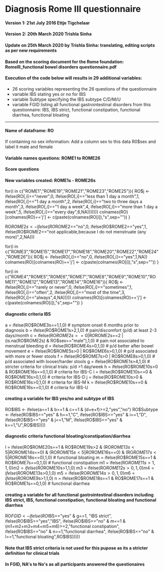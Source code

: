 # **Diagnosis Rome III questionnaire**

#### Version 1: 21st July 2016 Ettje Tigchelaar
#### Version 2: 20th March 2020 Trishla Sinha 
#### Update on 25th March 2020 by Trishla Sinha: translating, editing scripts as per new requirements 

#### Based on the scoring document for the Rome foundation:  RomeIII_functional bowel disorders questionnaire.pdf

#### Execution of the code below will results in 29 additional variables:
   - 26 scoring variables representing the 26 questions of the questionnaire
   - variable IBS stating yes or no for IBS
   - variable Subtype specifying the IBS subtype C/D/M/U
   - variable FGID listing all functional gastrointestinal disorders from this questionnaire: IBS, IBS strict, functional constipation, functional diarrhea, functional bloating

___
#### Name of dataframe: RO 
If containing no sex information: Add a column sex to this data R0$sex and label it male and female

#### Variable names questions: ROME1 to ROME26 
#### Score questions


#### New variables created: ROME1s - ROME26s
for(i in c("ROME1","ROME19","ROME21","ROME23","ROME25")){
  RO$j <- ifelse(RO[,i]=="never",0,
         ifelse(RO[,i]=="less than 1 day a month",1,
                ifelse(RO[,i]=="1 day a month",2,
                       ifelse(RO[,i]=="two to three days a month",3,
                              ifelse(RO[,i]=="1 day a week",4,
                                     ifelse(RO[,i]=="more than 1 day a week",5,
                                            ifelse(RO[,i]=="every day",6,NA)))))))
  colnames(RO)[colnames(RO)=='j'] <- c(paste(colnames(RO[i]),"s",sep=""))
}

RO$ROME2s <- ifelse(RO$ROME2=="no",0,
                 ifelse(RO$ROME2=="yes",1,
                        ifelse(RO$ROME2=="not applicable,because I do not menstruate (any more)",2,NA)))     

for(i in c("ROME3","ROME15","ROME17","ROME18","ROME20","ROME22","ROME24","ROME26")){
  RO$j <- ifelse(RO[,i]=="no",0,
                 ifelse(RO[,i]=="yes",1,NA))
  colnames(RO)[colnames(RO)=='j'] <- c(paste(colnames(RO[i]),"s",sep=""))
}

for(i in c("ROME4","ROME5","ROME6","ROME7","ROME8","ROME9","ROME10","ROME11","ROME12","ROME13","ROME14","ROME16")){
  RO$j <- ifelse(RO[,i]=="rarely or never",0,
                 ifelse(RO[,i]=="sometimes",1,
                        ifelse(RO[,i]=="often",2,
                               ifelse(RO[,i]=="most of the time",3,
                                      ifelse(RO[,i]=="always",4,NA)))))
  colnames(RO)[colnames(RO)=='j'] <- c(paste(colnames(RO[i]),"s",sep=""))
}


#### diagnostic criteria IBS
  a = ifelse(RO$ROME3s==1,1,0)                                                      # symptom onset 6 months prior to diagnosis
  b = ifelse(RO$ROME1s>2,1,0)                                                       # pain/discomfort (p/d) at least 2-3 days/month
  c = ifelse(RO$ROME2s==0 | RO$ROME2s==2 |(is.na(RO$ROME2s) & RO$sex=="male"),1,0) # pain not associated to menstrual bleeding
  d = ifelse(RO$ROME4s>0,1,0)                                                       # p/d better after bowel movement
  e = ifelse(RO$ROME5s>0 | RO$ROME6s>0,1,0)                                            # p/d associated with more or fewer stools
  f = ifelse(RO$ROME7s>0 | RO$ROME8s>0,1,0)                                            # p/d associated with looser/harder stools
  g = ifelse(RO$ROME1s>4,1,0)                                                       # stricter criteria for clinical trials: p/d >1 day/week
  h = ifelse(RO$ROME10s>0 & RO$ROME16s==0,1,0)                                         # criteria for IBS-C
  i = ifelse(RO$ROME10s==0 & RO$ROME16s>0,1,0)                                         # criteria for IBS-D
  j = ifelse(RO$ROME10s>0 & RO$ROME16s>0,1,0)                                          # criteria for IBS-M
  k = ifelse(RO$ROME10s==0 & RO$ROME16s==0,1,0)                                        # criteria for IBS-U

#### creating a variable for IBS yes/no and subtype of IBS
RO$IBS <- ifelse(a==1 & b==1 & c==1 & (d+e+f)>=2,"yes","no")
RO$Subtype <- ifelse(RO$IBS=="yes" & h==1,"C",
                     ifelse(RO$IBS=="yes" & i==1,"D",
                            ifelse(RO$IBS=="yes" & j==1,"M",
                                   ifelse(RO$IBS=="yes" & k==1,"U",RO$IBS))))

#### diagnostic criteria functional bloating/constipation/diarrhea

  l = ifelse(RO$ROME20s==1 & RO$ROME19s>2 & (RO$ROME13s<5 | RO$ROME14s==0) & (RO$ROME15s<5 | RO$ROME16s==0) & (RO$ROME17s<5 | RO$ROME18s==0),1,0) # functional bloating
  m = ifelse(RO$ROME15s==1 & RO$ROME7s==0,1,0)            # functional constipation
  m1 = ifelse(RO$ROME11s>1,1,0)
  m2 = ifelse(RO$ROME10s>1,1,0)
  m3 = ifelse(RO$ROME12s>0,1,0)
  m4 = ifelse(RO$ROME13s>0,1,0)
  m5 = ifelse(RO$ROME14s>0,1,0)
  m6 = ifelse(RO$ROME9s>1,1,0)
  n = ifelse(RO$ROME18s==1 & RO$ROME17s==1 & RO$ROME1s==0,1,0)  # functional diarrhea

#### creating a variable for all functional gastrointestinal disorders including IBS strict, IBS, functional constipation, functional bloating and functional diarrhea
RO$FGID <- ifelse(RO$IBS=="yes" & g==1, "IBS strict",
                  ifelse(RO$IBS=="yes","IBS",
                      ifelse(RO$IBS=="no" & m==1 & (m1+m2+m3+m4+m5+m6)>=2,"functional constipation",
                            ifelse(RO$IBS=="no" & n==1,"functional diarrhea",
                                   ifelse(RO$IBS=="no" & l==1,"functional bloating",RO$IBS)))))


#### Note that IBS strict criteria is not used for this pupose as its a stricter definition for clinical trials 
#### In FGID, NA's to No's as all participants answered the questionaires 